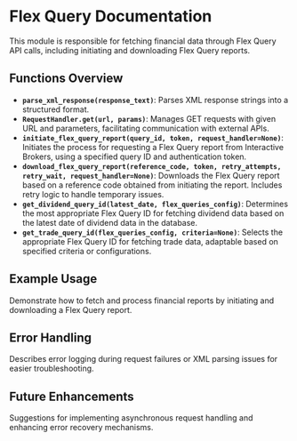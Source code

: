 # Flex Query Documentation

This module is responsible for fetching financial data through Flex Query API calls, including initiating and downloading Flex Query reports.

## Functions Overview

- **`parse_xml_response(response_text)`**: Parses XML response strings into a structured format.
- **`RequestHandler.get(url, params)`**: Manages GET requests with given URL and parameters, facilitating communication with external APIs.
- **`initiate_flex_query_report(query_id, token, request_handler=None)`**: Initiates the process for requesting a Flex Query report from Interactive Brokers, using a specified query ID and authentication token.
- **`download_flex_query_report(reference_code, token, retry_attempts, retry_wait, request_handler=None)`**: Downloads the Flex Query report based on a reference code obtained from initiating the report. Includes retry logic to handle temporary issues.
- **`get_dividend_query_id(latest_date, flex_queries_config)`**: Determines the most appropriate Flex Query ID for fetching dividend data based on the latest date of dividend data in the database.
- **`get_trade_query_id(flex_queries_config, criteria=None)`**: Selects the appropriate Flex Query ID for fetching trade data, adaptable based on specified criteria or configurations.



## Example Usage

Demonstrate how to fetch and process financial reports by initiating and downloading a Flex Query report.

## Error Handling

Describes error logging during request failures or XML parsing issues for easier troubleshooting.

## Future Enhancements

Suggestions for implementing asynchronous request handling and enhancing error recovery mechanisms.

